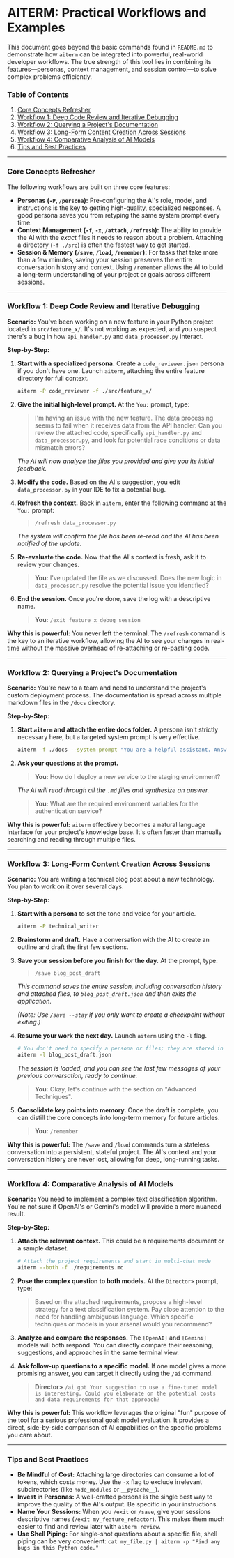 # AITERM: Practical Workflows and Examples

This document goes beyond the basic commands found in `README.md` to demonstrate how `aiterm` can be integrated into powerful, real-world developer workflows. The true strength of this tool lies in combining its features—personas, context management, and session control—to solve complex problems efficiently.

### Table of Contents
1.  [Core Concepts Refresher](#core-concepts-refresher)
2.  [Workflow 1: Deep Code Review and Iterative Debugging](#workflow-1-deep-code-review-and-iterative-debugging)
3.  [Workflow 2: Querying a Project's Documentation](#workflow-2-querying-a-projects-documentation)
4.  [Workflow 3: Long-Form Content Creation Across Sessions](#workflow-3-long-form-content-creation-across-sessions)
5.  [Workflow 4: Comparative Analysis of AI Models](#workflow-4-comparative-analysis-of-ai-models)
6.  [Tips and Best Practices](#tips-and-best-practices)

---

### Core Concepts Refresher

The following workflows are built on three core features:

*   **Personas (`-P`, `/persona`):** Pre-configuring the AI's role, model, and instructions is the key to getting high-quality, specialized responses. A good persona saves you from retyping the same system prompt every time.
*   **Context Management (`-f`, `-x`, `/attach`, `/refresh`):** The ability to provide the AI with the *exact* files it needs to reason about a problem. Attaching a directory (`-f ./src`) is often the fastest way to get started.
*   **Session & Memory (`/save`, `/load`, `/remember`):** For tasks that take more than a few minutes, saving your session preserves the entire conversation history and context. Using `/remember` allows the AI to build a long-term understanding of your project or goals across different sessions.

---

### Workflow 1: Deep Code Review and Iterative Debugging

**Scenario:** You've been working on a new feature in your Python project located in `src/feature_x/`. It's not working as expected, and you suspect there's a bug in how `api_handler.py` and `data_processor.py` interact.

**Step-by-Step:**

1.  **Start with a specialized persona.** Create a `code_reviewer.json` persona if you don't have one. Launch `aiterm`, attaching the entire feature directory for full context.

    ```bash
    aiterm -P code_reviewer -f ./src/feature_x/
    ```

2.  **Give the initial high-level prompt.** At the `You:` prompt, type:

    > I'm having an issue with the new feature. The data processing seems to fail when it receives data from the API handler. Can you review the attached code, specifically `api_handler.py` and `data_processor.py`, and look for potential race conditions or data mismatch errors?

    *The AI will now analyze the files you provided and give you its initial feedback.*

3.  **Modify the code.** Based on the AI's suggestion, you edit `data_processor.py` in your IDE to fix a potential bug.

4.  **Refresh the context.** Back in `aiterm`, enter the following command at the `You:` prompt:

    > `/refresh data_processor.py`

    *The system will confirm the file has been re-read and the AI has been notified of the update.*

5.  **Re-evaluate the code.** Now that the AI's context is fresh, ask it to review your changes.

    > **You:** I've updated the file as we discussed. Does the new logic in `data_processor.py` resolve the potential issue you identified?

6.  **End the session.** Once you're done, save the log with a descriptive name.

    > **You:** `/exit feature_x_debug_session`

**Why this is powerful:** You never left the terminal. The `/refresh` command is the key to an iterative workflow, allowing the AI to see your changes in real-time without the massive overhead of re-attaching or re-pasting code.

---

### Workflow 2: Querying a Project's Documentation

**Scenario:** You're new to a team and need to understand the project's custom deployment process. The documentation is spread across multiple markdown files in the `/docs` directory.

**Step-by-Step:**

1.  **Start `aiterm` and attach the entire docs folder.** A persona isn't strictly necessary here, but a targeted system prompt is very effective.

    ```bash
    aiterm -f ./docs --system-prompt "You are a helpful assistant. Answer questions based *only* on the attached files. If the answer is not in the files, say so."
    ```

2.  **Ask your questions at the prompt.**

    > **You:** How do I deploy a new service to the staging environment?

    *The AI will read through all the `.md` files and synthesize an answer.*

    > **You:** What are the required environment variables for the authentication service?

**Why this is powerful:** `aiterm` effectively becomes a natural language interface for your project's knowledge base. It's often faster than manually searching and reading through multiple files.

---

### Workflow 3: Long-Form Content Creation Across Sessions

**Scenario:** You are writing a technical blog post about a new technology. You plan to work on it over several days.

**Step-by-Step:**

1.  **Start with a persona** to set the tone and voice for your article.

    ```bash
    aiterm -P technical_writer
    ```

2.  **Brainstorm and draft.** Have a conversation with the AI to create an outline and draft the first few sections.

3.  **Save your session before you finish for the day.** At the prompt, type:

    > `/save blog_post_draft`

    *This command saves the entire session, including conversation history and attached files, to `blog_post_draft.json` and then exits the application.*

    *(Note: Use `/save --stay` if you only want to create a checkpoint without exiting.)*

4.  **Resume your work the next day.** Launch `aiterm` using the `-l` flag.

    ```bash
    # You don't need to specify a persona or files; they are stored in the session.
    aiterm -l blog_post_draft.json
    ```

    *The session is loaded, and you can see the last few messages of your previous conversation, ready to continue.*

    > **You:** Okay, let's continue with the section on "Advanced Techniques".

5.  **Consolidate key points into memory.** Once the draft is complete, you can distill the core concepts into long-term memory for future articles.

    > **You:** `/remember`

**Why this is powerful:** The `/save` and `/load` commands turn a stateless conversation into a persistent, stateful project. The AI's context and your conversation history are never lost, allowing for deep, long-running tasks.

---

### Workflow 4: Comparative Analysis of AI Models

**Scenario:** You need to implement a complex text classification algorithm. You're not sure if OpenAI's or Gemini's model will provide a more nuanced result.

**Step-by-Step:**

1.  **Attach the relevant context.** This could be a requirements document or a sample dataset.

    ```bash
    # Attach the project requirements and start in multi-chat mode
    aiterm --both -f ./requirements.md
    ```

2.  **Pose the complex question to both models.** At the `Director>` prompt, type:

    > Based on the attached requirements, propose a high-level strategy for a text classification system. Pay close attention to the need for handling ambiguous language. Which specific techniques or models in your arsenal would you recommend?

3.  **Analyze and compare the responses.** The `[OpenAI]` and `[Gemini]` models will both respond. You can directly compare their reasoning, suggestions, and approaches in the same terminal view.

4.  **Ask follow-up questions to a specific model.** If one model gives a more promising answer, you can target it directly using the `/ai` command.

    > **Director>** `/ai gpt Your suggestion to use a fine-tuned model is interesting. Could you elaborate on the potential costs and data requirements for that approach?`

**Why this is powerful:** This workflow leverages the original "fun" purpose of the tool for a serious professional goal: model evaluation. It provides a direct, side-by-side comparison of AI capabilities on the specific problems you care about.

---

### Tips and Best Practices

*   **Be Mindful of Cost:** Attaching large directories can consume a lot of tokens, which costs money. Use the `-x` flag to exclude irrelevant subdirectories (like `node_modules` or `__pycache__`).
*   **Invest in Personas:** A well-crafted persona is the single best way to improve the quality of the AI's output. Be specific in your instructions.
*   **Name Your Sessions:** When you `/exit` or `/save`, give your sessions descriptive names (`/exit my_feature_refactor`). This makes them much easier to find and review later with `aiterm review`.
*   **Use Shell Piping:** For single-shot questions about a specific file, shell piping can be very convenient: `cat my_file.py | aiterm -p "Find any bugs in this Python code."`
